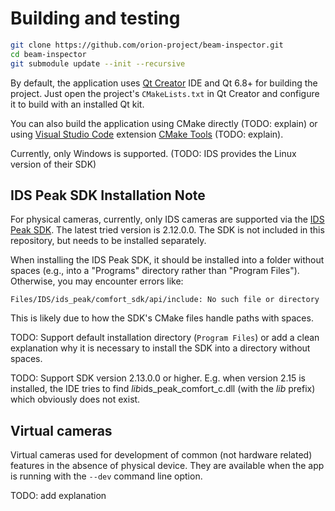 # Building and testing

```bash
git clone https://github.com/orion-project/beam-inspector.git
cd beam-inspector
git submodule update --init --recursive
```

By default, the application uses [Qt Creator](https://www.qt.io/download-dev) IDE and Qt 6.8+ for building the project. Just open the project's `CMakeLists.txt` in Qt Creator and configure it to build with an installed Qt kit.

You can also build the application using CMake directly (TODO: explain) or using [Visual Studio Code](https://code.visualstudio.com/) extension [CMake Tools](https://marketplace.visualstudio.com/items?itemName=ms-vscode.cmake-tools) (TODO: explain).

Currently, only Windows is supported. (TODO: IDS provides the Linux version of their SDK)

## IDS Peak SDK Installation Note

For physical cameras, currently, only IDS cameras are supported via the [IDS Peak SDK](https://en.ids-imaging.com/download-peak.html). The latest tried version is 2.12.0.0. The SDK is not included in this repository, but needs to be installed separately.

When installing the IDS Peak SDK, it should be installed into a folder without spaces (e.g., into a "Programs" directory rather than "Program Files"). Otherwise, you may encounter errors like:

```
Files/IDS/ids_peak/comfort_sdk/api/include: No such file or directory
```

This is likely due to how the SDK's CMake files handle paths with spaces.

TODO: Support default installation directory (`Program Files`) or add a clean explanation why it is necessary to install the SDK into a directory without spaces.

TODO: Support SDK version 2.13.0.0 or higher. E.g. when version 2.15 is installed, the IDE tries to find *lib*ids_peak_comfort_c.dll (with the *lib* prefix) which obviously does not exist.

## Virtual cameras

Virtual cameras used for development of common (not hardware related) features in the absence of physical device. They are available when the app is running with the `--dev` command line option.

TODO: add explanation